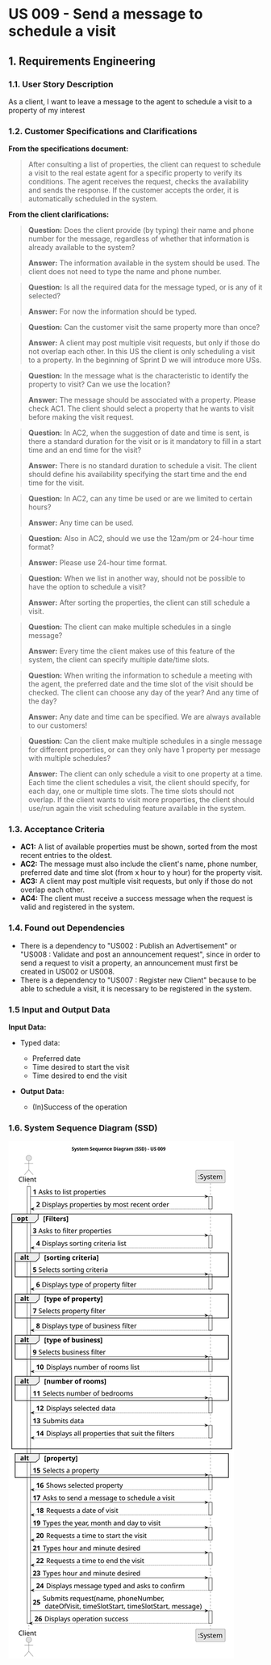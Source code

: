 # US 009 - Send a message to schedule a visit 

## 1. Requirements Engineering


### 1.1. User Story Description


As a client, I want to leave a message to the agent to schedule a visit to a property of my interest


### 1.2. Customer Specifications and Clarifications 


**From the specifications document:**

> After consulting a list of properties, the client can request to schedule a visit to the real estate agent
for a specific property to verify its conditions. The agent receives the request, checks the
availability and sends the response. If the customer accepts the order, it is automatically scheduled
in the system.


**From the client clarifications:**

> **Question:** Does the client provide (by typing) their name and phone number for the message, regardless of whether that information is already available to the system? 
>  
> **Answer:** The information available in the system should be used. The client does not need to type the name and phone number.


> **Question:** Is all the required data for the message typed, or is any of it selected?
>  
> **Answer:** For now the information should be typed.


> **Question:** Can the customer visit the same property more than once?
>
> **Answer:** A client may post multiple visit requests, but only if those do not overlap each other. In this US the client is only scheduling a visit to a property. In the beginning of Sprint D we will introduce more USs.


> **Question:** In the message what is the characteristic to identify the property to visit? Can we use the location?
>
> **Answer:** The message should be associated with a property. Please check AC1. The client should select a property that he wants to visit before making the visit request.


> **Question:** In AC2, when the suggestion of date and time is sent, is there a standard duration for the visit or is it mandatory to fill in a start time and an end time for the visit?
>
> **Answer:** There is no standard duration to schedule a visit. The client should define his availability specifying the start time and the end time for the visit.


> **Question:** In AC2, can any time be used or are we limited to certain hours?
>
> **Answer:** Any time can be used.


> **Question:** Also in AC2, should we use the 12am/pm or 24-hour time format?
>
> **Answer:** Please use 24-hour time format.


> **Question:** When we list in another way, should not be possible to have the option to schedule a visit?
>
> **Answer:** After sorting the properties, the client can still schedule a visit.


> **Question:** The client can make multiple schedules in a single message?
>
> **Answer:** Every time the client makes use of this feature of the system, the client can specify multiple date/time slots.

> **Question:** When writing the information to schedule a meeting with the agent, the preferred date and the time slot of the visit should be checked. The client can choose any day of the year? And any time of the day?
>
> **Answer:** Any date and time can be specified. We are always available to our customers!


> **Question:**  Can the client make multiple schedules in a single message for different properties, or can they only have 1 property per message with multiple schedules?
>
> **Answer:** The client can only schedule a visit to one property at a time. Each time the client schedules a visit, the client should specify, for each day, one or multiple time slots. The time slots should not overlap.
If the client wants to visit more properties, the client should use/run again the visit scheduling feature available in the system.
 


### 1.3. Acceptance Criteria


* **AC1:** A list of available properties must be shown, sorted from the most recent entries to the oldest.
* **AC2:** The message must also include the client's name, phone number, preferred date and time slot (from x hour to y hour) for the property visit.
* **AC3:** A client may post multiple visit requests, but only if those do not overlap each other.
* **AC4:** The client must receive a success message when the request is valid and registered in the system.

### 1.4. Found out Dependencies


* There is a dependency to "US002 : Publish an Advertisement" or "US008 : Validate and post an announcement request", since in order to send a request to visit a property, an announcement must first be created in US002 or US008.
* There is a dependency to "US007 : Register new Client" because to be able to schedule a visit, it is necessary to be registered in the system.


### 1.5 Input and Output Data


**Input Data:**

* Typed data:

    * Preferred date
    * Time desired to start the visit
    * Time desired to end the visit


* **Output Data:**

  * (In)Success of the operation

### 1.6. System Sequence Diagram (SSD)

![System Sequence Diagram](svg/us009-system-sequence-diagram.svg)